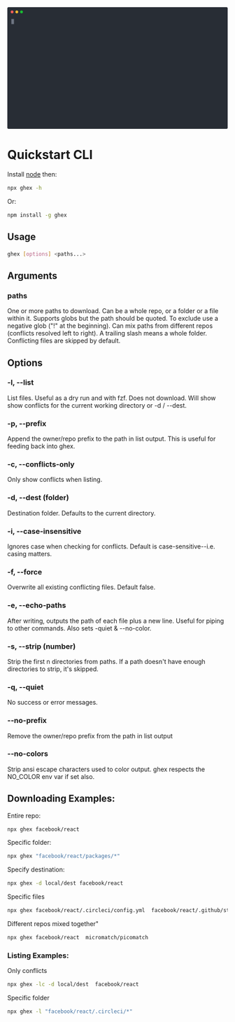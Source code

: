 

<img src="./media/ghex-svg-cat.svg" />

# Quickstart CLI

Install [node](https://nodejs.org/en/download) then:

```bash
npx ghex -h
```

Or:

```bash
npm install -g ghex
```

## Usage


```bash
ghex [options] <paths...>
```

## Arguments

### paths

One or more paths to download. Can be a whole repo, or a 
folder or a file within it. Supports globs but the path 
should be quoted. To exclude use a negative glob ("!" at 
the beginning). Can mix paths from different repos 
(conflicts resolved left to right). A trailing slash means
a whole folder. Conflicting files are skipped by default.

## Options

### -l, --list 

List files. Useful as a dry run and with fzf. Does not
download. Will show show conflicts for the current working
directory or -d / --dest.

### -p, --prefix         

Append the owner/repo prefix to the path in list output. 
This is useful for feeding back into ghex.

### -c, --conflicts-only  

Only show conflicts when listing.

### -d, --dest (folder)   

Destination folder. Defaults to the current directory.

### -i, --case-insensitive      

Ignores case when checking for conflicts. Default is 
case-sensitive--i.e. casing matters.

### -f, --force

Overwrite all existing conflicting files. Default false.

### -e, --echo-paths        

After writing, outputs the path of each file plus a new line.
Useful for piping to other commands. Also sets -quiet &
--no-color.

### -s, --strip (number)

Strip the first n directories from paths. If a path doesn't 
have enough directories to strip, it's skipped.

### -q, --quiet    

No success or error messages.     

### --no-prefix    

Remove the owner/repo prefix from the path in list output

### --no-colors         

Strip ansi escape characters used to color output.
ghex respects the NO_COLOR env var if set also. 


## Downloading Examples:

Entire repo:
```bash             
npx ghex facebook/react
```
Specific folder:
```bash
npx ghex "facebook/react/packages/*"
```
Specify destination:
```bash
npx ghex -d local/dest facebook/react
```
Specific files
```bash
npx ghex facebook/react/.circleci/config.yml  facebook/react/.github/stale.yml
```
Different repos mixed together"
```bash
npx ghex facebook/react  micromatch/picomatch
```


### Listing Examples:

Only conflicts
```bash
npx ghex -lc -d local/dest  facebook/react
```
Specific folder
```bash
npx ghex -l "facebook/react/.circleci/*"
```


<!-- Everything after the snip is snipped off -->
<!-- SNIP -->